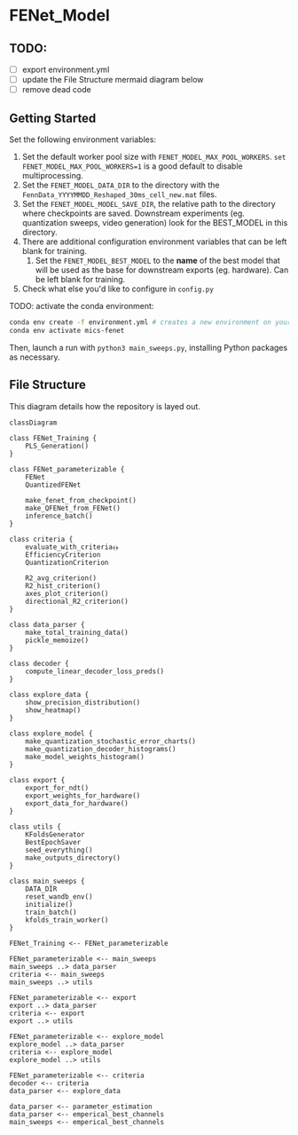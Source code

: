 # FENet_Model

## TODO:
- [ ] export environment.yml
- [ ] update the File Structure mermaid diagram below
- [ ] remove dead code

## Getting Started
Set the following environment variables:
1. Set the default worker pool size with `FENET_MODEL_MAX_POOL_WORKERS`. `set FENET_MODEL_MAX_POOL_WORKERS=1` is a good default to disable multiprocessing. 
2. Set the `FENET_MODEL_DATA_DIR` to the directory with the `FennData_YYYYMMDD_Reshaped_30ms_cell_new.mat` files. 
3. Set the `FENET_MODEL_MODEL_SAVE_DIR`, the relative path to the directory where checkpoints are saved. Downstream experiments (eg. quantization sweeps, video generation) look for the BEST_MODEL in this directory.
4. There are additional configuration environment variables that can be left blank for training.
	1. Set the `FENET_MODEL_BEST_MODEL` to the **name** of the best model that will be used as the base for downstream exports (eg. hardware). Can be left blank for training.
4. Check what else you'd like to configure in `config.py`

TODO: activate the conda environment: 
```sh
conda env create -f environment.yml # creates a new environment on your machine called mics-fenet
conda env activate mics-fenet
```
Then, launch a run with `python3 main_sweeps.py`, installing Python packages as necessary.


## File Structure

This diagram details how the repository is layed out.

```mermaid
classDiagram

class FENet_Training {
    PLS_Generation()
}

class FENet_parameterizable {
    FENet
    QuantizedFENet

    make_fenet_from_checkpoint()
    make_QFENet_from_FENet()
    inference_batch()
}

class criteria {
    evaluate_with_criteria﴾﴿
    EfficiencyCriterion
    QuantizationCriterion
    
    R2_avg_criterion()
    R2_hist_criterion()
    axes_plot_criterion()
    directional_R2_criterion()
}

class data_parser {
    make_total_training_data()
    pickle_memoize()
}

class decoder {
    compute_linear_decoder_loss_preds()
}

class explore_data {
    show_precision_distribution()
    show_heatmap()
}

class explore_model {
    make_quantization_stochastic_error_charts()
    make_quantization_decoder_histograms()
    make_model_weights_histogram()
}

class export {
    export_for_ndt()
    export_weights_for_hardware()
    export_data_for_hardware()
}

class utils {
    KFoldsGenerator
    BestEpochSaver
    seed_everything()
    make_outputs_directory()
}

class main_sweeps {
    DATA_DIR
    reset_wandb_env()
    initialize()
    train_batch()
    kfolds_train_worker()
}

FENet_Training <-- FENet_parameterizable 

FENet_parameterizable <-- main_sweeps
main_sweeps ..> data_parser
criteria <-- main_sweeps
main_sweeps ..> utils

FENet_parameterizable <-- export
export ..> data_parser
criteria <-- export
export ..> utils

FENet_parameterizable <-- explore_model
explore_model ..> data_parser
criteria <-- explore_model
explore_model ..> utils

FENet_parameterizable <-- criteria
decoder <-- criteria
data_parser <-- explore_data 

data_parser <-- parameter_estimation
data_parser <-- emperical_best_channels
main_sweeps <-- emperical_best_channels
```
